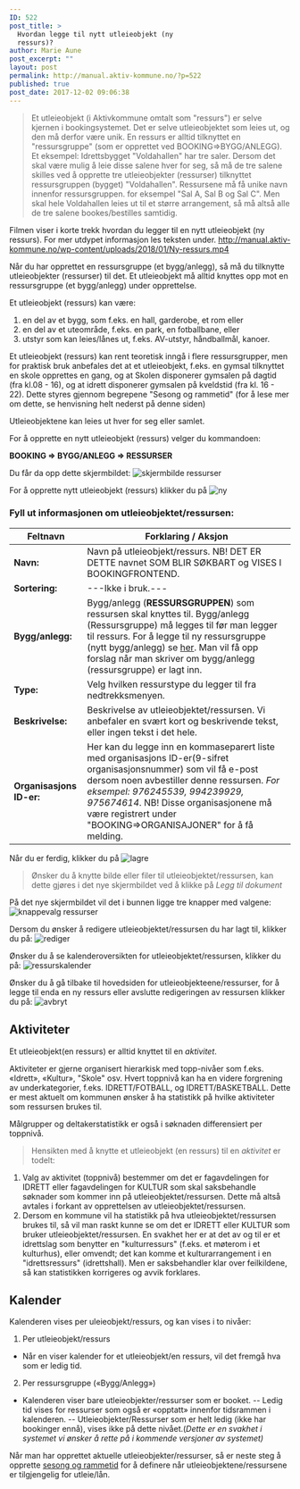 ```yaml
---
ID: 522
post_title: >
  Hvordan legge til nytt utleieobjekt (ny
  ressurs)?
author: Marie Aune
post_excerpt: ""
layout: post
permalink: http://manual.aktiv-kommune.no/?p=522
published: true
post_date: 2017-12-02 09:06:38
---
```

>Et utleieobjekt (i Aktivkommune omtalt som "ressurs") er selve kjernen i bookingsystemet. Det er selve utleieobjektet som leies ut, og den må derfor være unik. En ressurs er alltid tilknyttet en "ressursgruppe" (som er opprettet ved BOOKING=>BYGG/ANLEGG). Et eksempel: Idrettsbygget "Voldahallen" har tre saler. Dersom det skal være mulig å leie disse salene hver for seg, så må de tre salene skilles ved å opprette tre utleieobjekter (ressurser) tilknyttet ressursgruppen (bygget) "Voldahallen". Ressursene må få unike navn innenfor ressursgruppen. for eksempel "Sal A, Sal B og Sal C". Men skal hele Voldahallen leies ut til et større arrangement, så må altså alle de tre salene bookes/bestilles samtidig.

Filmen viser i korte trekk hvordan du legger til en nytt utleieobjekt (ny ressurs). For mer utdypet informasjon les teksten under.
http://manual.aktiv-kommune.no/wp-content/uploads/2018/01/Ny-ressurs.mp4


Når du har opprettet en ressursgruppe (et bygg/anlegg), så må du tilknytte utleieobjekter  (ressurser) til det. Et utleieobjekt må alltid knyttes opp mot en ressursgruppe (et bygg/anlegg) under opprettelse.

Et utleieobjekt (ressurs) kan være:
1. en del av et bygg, som f.eks. en hall, garderobe, et rom eller 
2. en del av et uteområde, f.eks. en park, en fotballbane, eller
3. utstyr som kan leies/lånes ut, f.eks. AV-utstyr, håndballmål, kanoer.

Et utleieobjekt (ressurs) kan rent teoretisk inngå i flere ressursgrupper, men for praktisk bruk anbefales det at et utleieobjekt, f.eks. en gymsal tilknyttet en skole opprettes en gang, og at Skolen disponerer gymsalen på dagtid (fra kl.08 - 16), og at idrett disponerer gymsalen på kveldstid (fra kl. 16 - 22). Dette styres gjennom begrepene "Sesong og rammetid" (for å lese mer om dette,  se henvisning helt nederst på denne siden)
 
Utleieobjektene kan leies ut hver for seg eller samlet.

For å opprette en nytt utleieobjekt (ressurs) velger du kommandoen:

<strong>BOOKING => BYGG/ANLEGG => RESSURSER </strong>

Du får da opp dette skjermbildet: 
![skjermbilde ressurser](http://manual.aktiv-kommune.no/wp-content/uploads/2017/12/Skjermbilderessurser.png)

For å opprette nytt utleieobjekt (ressurs) klikker du på 
![ny](http://manual.aktiv-kommune.no/wp-content/uploads/2017/12/NY.png)

### Fyll ut informasjonen om utleieobjektet/ressursen: 
Feltnavn | Forklaring / Aksjon
--------------------------------|-----------------------------------------------------
**Navn:** |Navn på utleieobjekt/ressurs. NB! DET ER DETTE navnet SOM BLIR SØKBART og VISES I BOOKINGFRONTEND.
**Sortering:** |   ---Ikke i bruk.---
**Bygg/anlegg:** |Bygg/anlegg (<strong>RESSURSGRUPPEN</strong>) som ressursen skal knyttes til. Bygg/anlegg (Ressursgruppe) må legges til før man legger til ressurs. For å legge til ny ressursgruppe (nytt bygg/anlegg) se [her](http://manual.aktiv-kommune.no/?p=166). Man vil få opp forslag når man skriver om bygg/anlegg (ressursgruppe) er lagt inn. 
**Type:** |Velg hvilken ressurstype du legger til fra nedtrekksmenyen.
**Beskrivelse:** |Beskrivelse av utleieobjektet/ressursen. Vi anbefaler en svært kort og beskrivende tekst, eller ingen tekst i det hele.
**Organisasjons ID-er:** |Her kan du legge inn en kommaseparert liste med organisasjons ID-er(9-sifret organisasjonsnummer) som vil få e-post dersom noen avbestiller denne ressursen. <em>For eksempel: 976245539, 994239929, 975674614</em>. NB! Disse organisasjonene må være registrert under "BOOKING=>ORGANISAJONER" for å få melding.

Når du er ferdig, klikker du på 
![lagre](http://manual.aktiv-kommune.no/wp-content/uploads/2017/12/lagre.png)

> Ønsker du å knytte bilde eller filer til utleieobjektet/ressursen,  kan dette gjøres i det nye skjermbildet ved å klikke på *Legg til dokument*

På det nye skjermbildet vil det i bunnen ligge tre knapper med valgene: 
![knappevalg ressurser](http://manual.aktiv-kommune.no/wp-content/uploads/2017/12/Skjermbilderessurs.png)

Dersom du ønsker å redigere utleieobjektet/ressursen du har lagt til, klikker du på:
![rediger](http://manual.aktiv-kommune.no/wp-content/uploads/2017/12/rediger.png)

Ønsker du å se kalenderoversikten for utleieobjektet/ressursen, klikker du på:
![ressurskalender](http://manual.aktiv-kommune.no/wp-content/uploads/2017/12/ressurskalender.png)

Ønsker du å gå tilbake til hovedsiden for utleieobjekteene/ressurser, for å legge til enda en ny ressurs eller avslutte redigeringen av ressursen klikker du på:
![avbryt](http://manual.aktiv-kommune.no/wp-content/uploads/2017/12/avbryt.png)

## Aktiviteter
Et utleieobjekt(en ressurs) er alltid knyttet til en <em>aktivitet</em>. 

Aktiviteter er gjerne organisert hierarkisk med topp-nivåer som f.eks. «Idrett», «Kultur», "Skole" osv.
Hvert toppnivå kan ha en videre forgrening av underkategorier, f.eks. IDRETT/FOTBALL, og IDRETT/BASKETBALL. Dette er mest aktuelt om kommunen ønsker å ha statistikk på hvilke aktiviteter som ressursen brukes til.

Målgrupper og deltakerstatistikk er også i søknaden differensiert per toppnivå.

>Hensikten med å knytte et utleieobjekt (en ressurs) til en <em>aktivitet </em> er todelt:
1. Valg av aktivitet (toppnivå) bestemmer om det er fagavdelingen for IDRETT eller fagavdelingen for KULTUR som skal saksbehandle søknader som kommer inn på utleieobjektet/ressursen. Dette må altså avtales i forkant av opprettelsen av utleieobjektet/ressursen.
2. Dersom en kommune vil ha statistikk på hva utleieobjektet/ressursen brukes til, så vil man raskt kunne se om det er IDRETT eller KULTUR som bruker utleieobjektet/ressursen. En svakhet her er at det av og til er et idrettslag som benytter en "kulturressurs" (f.eks. et møterom i et kulturhus), eller omvendt; det kan komme et kulturarrangement i en "idrettsressurs" (idrettshall). Men er saksbehandler klar over feilkildene, så kan statistikken korrigeres og avvik forklares.

## Kalender
Kalenderen vises per uleieobjekt/ressurs, og kan vises i to nivåer:
1) Per utleieobjekt/ressurs
- Når en viser kalender for et utleieobjekt/en ressurs, vil det fremgå hva som er ledig tid.
2) Per ressursgruppe («Bygg/Anlegg»)
-  Kalenderen viser bare utleieobjekter/ressurser som er booket. 
-- Ledig tid vises for ressurser som også er «opptatt» innenfor tidsrammen i kalenderen.
-- Utleieobjekter/Ressurser som er helt ledig (ikke har bookinger ennå), vises ikke på dette nivået.(<em>Dette er en svakhet i systemet vi ønsker å rette på i kommende versjoner av systemet)</em>


Når man har opprettet aktuelle utleieobjekter/ressurser, så er neste steg å opprette [sesong og rammetid](http://manual.aktiv-kommune.no/?p=502) for å definere når utleieobjektene/ressursene er tilgjengelig for utleie/lån.